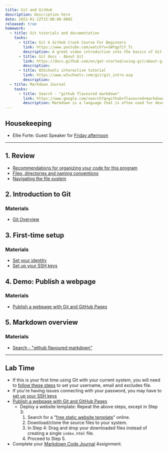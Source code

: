 ```yaml
---
title: Git and GitHub
description: Description here
date: 2022-01-12T15:00:00.000Z
released: true
homework:
  - title: Git tutorials and documentation
    tasks:
      - title: Git & GitHub Crash Course For Beginners
        link: https://www.youtube.com/watch?v=SWYqp7iY_Tc
        description: A great video introduction into the basics of Git and GitHub. We'll be referencing many Traversy Media videos in this course.
      - title: Git docs - About Git
        link: https://docs.github.com/en/get-started/using-git/about-git
        description:
      - title: W3Schools interactive tutorial
        link: https://www.w3schools.com/git/git_intro.asp
        description:
  - title: Markdown Journal
    tasks:
      - title: Search - "github flavoured markdown"
        link: https://www.google.com/search?q=github+flavoured+markdown+cheatsheet
        description: Markdown is a language that is often used for developer documentation. Your coding journal will be written in markdown!
---
```


## Housekeeping
- Ellie Forte: Guest Speaker for [Friday afternoon](/dsgn-270/lessons/day-02)

---

## 1. Review
- [Recommendations for organizing your code for this program](/labs/setup/workspace)
- [Files, directories and naming conventions](https://gist.github.com/acidtone/d77059ec1851eff266339a3df70f6984)
- [Navigating the file system](https://gist.github.com/acidtone/316d2bd9cf59f841684dbd68ffc3ee95)

## 2. Introduction to Git
### Materials
- [Git Overview](/library/tools/git)

## 3. First-time setup
### Materials
- [Set your identity](https://gist.github.com/acidtone/6ca4c62d88570732d3760904ef965e4d)
- [Set up your SSH keys](https://gist.github.com/acidtone/dd9ae11a238e9f14ad0b066298f35dc5)

## 4. Demo: Publish a webpage
### Materials
- [Publish a webpage with Git and GitHub Pages](https://gist.github.com/acidtone/5d45f96bc11fada75038e552f9ba1a5c)

## 5. Markdown overview
### Materials
- [Search - "github flavoured markdown"](https://www.google.com/search?q=github+flavoured+markdown+cheatsheet)

---

## Lab Time
- If this is your first time using Git with your current system, you will need to [follow these steps](https://gist.github.com/acidtone/6ca4c62d88570732d3760904ef965e4d) to set your username, email and excludes file.
- If you're having issues connecting with your password, you may have to [set up your SSH keys](https://gist.github.com/acidtone/dd9ae11a238e9f14ad0b066298f35dc5)
- [Publish a webpage with Git and GitHub Pages](https://gist.github.com/acidtone/5d45f96bc11fada75038e552f9ba1a5c)
    - Deploy a website template: Repeat the above steps, except in Step 3:
        1. Search for a "[free static website template](https://www.google.com/search?q=free+static+website+template)" online.
        2. Download/clone the source files to your system.
        3. In Step 4: Drag and drop your downloaded files instead of creating a single `index.html` file. 
        4. Proceed to Step 5.
- Complete your [Markdown Code Journal](/cpnt-201/assignments/assignment-1) Assignment.


<home-work :home-work="homework">
</home-work>
